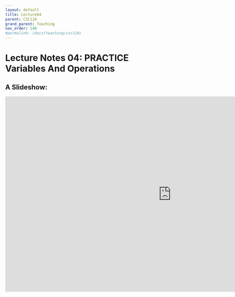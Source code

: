 ```yaml
---
layout: default
title: Lecture04
parent: CSC110
grand_parent: Teaching
nav_order: 140
#permalink: /docs/teaching/csc110/
---  
```

  

Lecture Notes 04: PRACTICE Variables And Operations
===========================================



A Slideshow:
---------------



<iframe src="https://docs.google.com/presentation/d/e/2PACX-1vRf_1O611x124kj9mVSce7JiZUp0PWzh55ldEVRVGESIkVfCXqz1zUz-PMVIrpczRD9gFeWufxupmjy/embed?start=false&loop=false&delayms=60000" frameborder="0" width="1055" height="623" allowfullscreen="true" mozallowfullscreen="true" webkitallowfullscreen="true"></iframe>